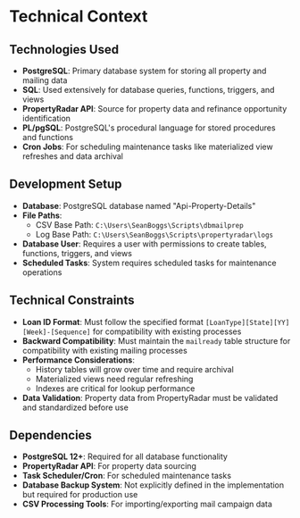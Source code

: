 # Technical Context

## Technologies Used
- **PostgreSQL**: Primary database system for storing all property and mailing data
- **SQL**: Used extensively for database queries, functions, triggers, and views
- **PropertyRadar API**: Source for property data and refinance opportunity identification
- **PL/pgSQL**: PostgreSQL's procedural language for stored procedures and functions
- **Cron Jobs**: For scheduling maintenance tasks like materialized view refreshes and data archival

## Development Setup
- **Database**: PostgreSQL database named "Api-Property-Details"
- **File Paths**:
  - CSV Base Path: `C:\Users\SeanBoggs\Scripts\dbmailprep`
  - Log Base Path: `C:\Users\SeanBoggs\Scripts\propertyradar\logs`
- **Database User**: Requires a user with permissions to create tables, functions, triggers, and views
- **Scheduled Tasks**: System requires scheduled tasks for maintenance operations

## Technical Constraints
- **Loan ID Format**: Must follow the specified format `[LoanType][State][YY][Week]-[Sequence]` for compatibility with existing processes
- **Backward Compatibility**: Must maintain the `mailready` table structure for compatibility with existing mailing processes
- **Performance Considerations**: 
  - History tables will grow over time and require archival
  - Materialized views need regular refreshing
  - Indexes are critical for lookup performance
- **Data Validation**: Property data from PropertyRadar must be validated and standardized before use

## Dependencies
- **PostgreSQL 12+**: Required for all database functionality
- **PropertyRadar API**: For property data sourcing
- **Task Scheduler/Cron**: For scheduled maintenance tasks
- **Database Backup System**: Not explicitly defined in the implementation but required for production use
- **CSV Processing Tools**: For importing/exporting mail campaign data
